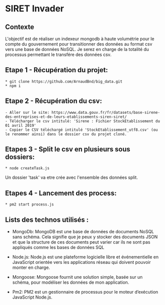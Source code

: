 # SIRET Invader

## Contexte
L'objectif est de réaliser un indexeur mongodb à haute volumétrie pour le compte du gouvernement pour transitionner des données au format csv vers une base de données NoSQL. Je serez en charge de la totalité du processus permettant le transfére des données csv.


## Etape 1 - Récupération du projet:
```console
* git clone https://github.com/ArnaudBnd/big_data.git
* npm i
```

## Etape 2 - Récupération du csv:
	- Aller sur le site: https://www.data.gouv.fr/fr/datasets/base-sirene-des-entreprises-et-de-leurs-etablissements-siren-siret/
	- Télécharger le csv intitulé: 'Sirene : Fichier StockEtablissement du 01 avril 2019'
	- Copier le CSV téléchargé intitulé 'StockEtablissement_utf8.csv' (ou le renommer ainsi) dans le dossier csv du projet cloné.

## Etapes 3 - Split le csv en plusieurs sous dossiers:
```console
* node createTask.js
```
Un dossier 'task' va etre crée avec l'ensemble des données split.

## Etapes 4 - Lancement des process:
```console
* pm2 start process.js
```

## Lists des technos utilisés :
* MongoDb: MongoDB est une base de données de documents NoSQL sans schéma. Cela signifie que je peux y stocker des documents JSON et que la structure de ces documents peut varier car ils ne sont pas appliqués comme les bases de données SQL

* Node.js: Node.js est une plateforme logicielle libre et événementielle en JavaScript orientée vers les applications réseau qui doivent pouvoir monter en charge.

* Mongoose: Mongoose fournit une solution simple, basée sur un schéma, pour modéliser les données de mon application.

* Pm2: PM2 est un gestionnaire de processus pour le moteur d’exécution JavaScript Node.js.

